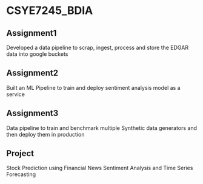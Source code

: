 # CSYE7245_BDIA


## Assignment1
Developed a data pipeline to scrap, ingest, process and store the EDGAR data into google buckets

## Assignment2
Built an ML Pipeline to train and deploy sentiment analysis model as a service

## Assignment3
Data pipeline to train and benchmark multiple Synthetic data generators and then deploy them in production

## Project
Stock Prediction using Financial News Sentiment Analysis and Time Series Forecasting

